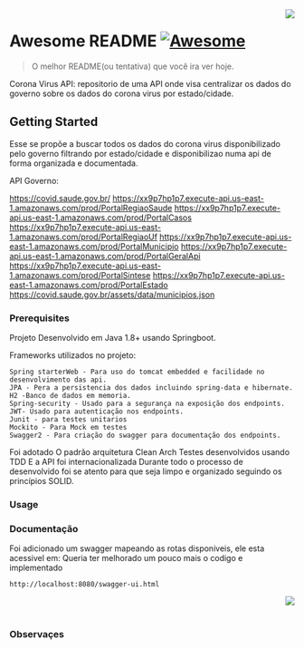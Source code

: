 <img src="icon.png" align="right" />

# Awesome README [![Awesome](https://cdn.rawgit.com/sindresorhus/awesome/d7305f38d29fed78fa85652e3a63e154dd8e8829/media/badge.svg)](https://github.com/sindresorhus/awesome)
> O melhor README(ou tentativa) que você ira ver hoje.

Corona Virus API: repositorio de uma API onde visa centralizar os dados do governo sobre os dados do corona virus por estado/cidade.

## Getting Started

Esse se propõe a buscar todos os dados do corona virus disponibilizado pelo governo filtrando por estado/cidade e disponibilizao numa api de forma organizada e documentada.

API Governo:

https://covid.saude.gov.br/
https://xx9p7hp1p7.execute-api.us-east-1.amazonaws.com/prod/PortalRegiaoSaude
https://xx9p7hp1p7.execute-api.us-east-1.amazonaws.com/prod/PortalCasos
https://xx9p7hp1p7.execute-api.us-east-1.amazonaws.com/prod/PortalRegiaoUf
https://xx9p7hp1p7.execute-api.us-east-1.amazonaws.com/prod/PortalMunicipio
https://xx9p7hp1p7.execute-api.us-east-1.amazonaws.com/prod/PortalGeralApi
https://xx9p7hp1p7.execute-api.us-east-1.amazonaws.com/prod/PortalSintese
https://xx9p7hp1p7.execute-api.us-east-1.amazonaws.com/prod/PortalEstado
https://covid.saude.gov.br/assets/data/municipios.json


### Prerequisites

Projeto Desenvolvido em Java 1.8+ usando Springboot.

Frameworks utilizados no projeto:

```
Spring starterWeb - Para uso do tomcat embedded e facilidade no desenvolvimento das api.
JPA - Pera a persistencia dos dados incluindo spring-data e hibernate.
H2 -Banco de dados em memoria.
Spring-security - Usado para a segurança na exposição dos endpoints.
JWT- Usado para autenticação nos endpoints.
Junit - para testes unitarios
Mockito - Para Mock em testes
Swagger2 - Para criação do swagger para documentação dos endpoints.

```
Foi adotado O padrão arquitetura Clean Arch 
Testes desenvolvidos usando TDD
E a API foi internacionalizada
Durante todo o processo de desenvolvido foi se atento para que seja limpo e organizado seguindo os princípios SOLID.

### Usage


### Documentação

Foi adicionado um swagger mapeando as rotas disponiveis, ele esta acessivel em: 
Queria ter melhorado um pouco mais o codigo e implementado 

```
http://localhost:8080/swagger-ui.html
```

<img src="swagger.png" align="right" />

<br><br>
### Observaçes

